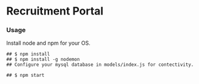 # Recruitment Portal

### Usage

Install node and npm for your OS.
```
## $ npm install
## $ npm install -g nodemon
## Configure your mysql database in models/index.js for contectivity.

## $ npm start
```
